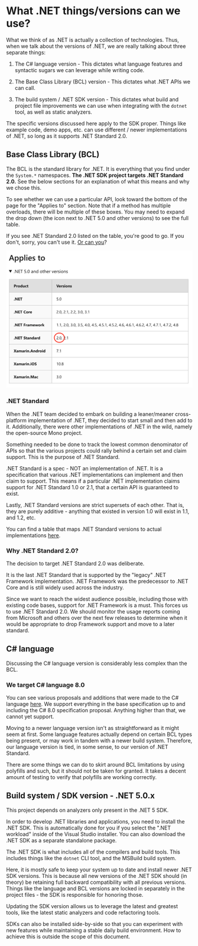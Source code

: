 <!-- Copyright 2021 Yubico AB

Licensed under the Apache License, Version 2.0 (the "License");
you may not use this file except in compliance with the License.
You may obtain a copy of the License at

    http://www.apache.org/licenses/LICENSE-2.0

Unless required by applicable law or agreed to in writing, software
distributed under the License is distributed on an "AS IS" BASIS,
WITHOUT WARRANTIES OR CONDITIONS OF ANY KIND, either express or implied.
See the License for the specific language governing permissions and
limitations under the License. -->

# What .NET things/versions can we use?

What we think of as .NET is actually a collection of technologies. Thus, when we talk about the versions of
.NET, we are really talking about three separate things:

1. The C# language version - This dictates what language features and syntactic sugars we can leverage while
   writing code.

2. The Base Class Library (BCL) version - This dictates what .NET APIs we can call.

3. The build system / .NET SDK version - This dictates what build and project file improvements we can use
   when integrating with the `dotnet` tool, as well as static analyzers.

The specific versions discussed here apply to the SDK proper. Things like example code, demo apps, etc. can
use different / newer implementations of .NET, so long as it supports .NET Standard 2.0.

## Base Class Library (BCL)

The BCL is the standard library for .NET. It is everything that you find under the `System.*` namespaces.
**The .NET SDK project targets .NET Standard 2.0.** See the below sections for an explanation of what this
means and why we chose this.

To see whether we can use a particular API, look toward the bottom of the page for the "Applies to" section.
Note that if a method has multiple overloads, there will be multiple of these boxes. You may need to expand
the drop down (the icon next to .NET 5.0 and other versions) to see the full table.

If you see .NET Standard 2.0 listed on the table, you're good to go. If you don't, sorry, you can't use it.
[Or can you](./polyfills.md)?

![Microsoft Docs - Applies to which versions of .NET](./images/msft-docs-applies-to-version.png)

### .NET Standard

When the .NET team decided to embark on building a leaner/meaner cross-platform implementation of .NET, they
decided to start small and then add to it. Additionally, there were other implementations of .NET in the wild,
namely the open-source Mono project.

Something needed to be done to track the lowest common denominator of APIs so that the various projects could
rally behind a certain set and claim support. This is the purpose of .NET Standard.

.NET Standard is a spec - NOT an implementation of .NET. It is a specification that various .NET implementations
can implement and then claim to support. This means if a particular .NET implementation claims support for
.NET Standard 1.0 or 2.1, that a certain API is guaranteed to exist.

Lastly, .NET Standard versions are strict supersets of each other. That is, they are purely additive - anything
that existed in version 1.0 will exist in 1.1, and 1.2, etc.

You can find a table that maps .NET Standard versions to actual implementations
[here](https://docs.microsoft.com/en-us/dotnet/standard/net-standard).

### Why .NET Standard 2.0?

The decision to target .NET Standard 2.0 was deliberate.

It is the last .NET Standard that is supported by the "legacy" .NET Framework implementation. .NET Framework was
the predecessor to .NET Core and is still widely used across the industry.

Since we want to reach the widest audience possible, including those with existing code bases, support for .NET
Framework is a must. This forces us to use .NET Standard 2.0. We should monitor the usage reports coming from
Microsoft and others over the next few releases to determine when it would be appropriate to drop Framework support
and move to a later standard.

## C# language

Discussing the C# language version is considerably less complex than the BCL.

### We target C# language 8.0

You can see various proposals and additions that were made to the C# language
[here](https://docs.microsoft.com/en-us/dotnet/csharp/language-reference/). We support everything in the base
specification up to and including the C# 8.0 specification proposal. Anything higher than that, we cannot yet
support.

Moving to a newer language version isn't as straightforward as it might seem at first. Some language features
actually depend on certain BCL types being present, or may work in tandem with a newer build system. Therefore,
our language version is tied, in some sense, to our version of .NET Standard.

There are some things we can do to skirt around BCL limitations by using polyfills and such, but it should not
be taken for granted. It takes a decent amount of testing to verify that polyfills are working correctly.

## Build system / SDK version - .NET 5.0.x

This project depends on analyzers only present in the .NET 5 SDK.

In order to develop .NET libraries and applications, you need to install the .NET SDK. This is automatically
done for you if you select the ".NET workload" inside of the Visual Studio installer. You can also download
the .NET SDK as a separate standalone package.

The .NET SDK is what includes all of the compilers and build tools. This includes things like the `dotnet`
CLI tool, and the MSBuild build system.

Here, it is mostly safe to keep your system up to date and install newer .NET SDK versions. This is because
all new versions of the .NET SDK should (in theory) be retaining full backward compatibility with all previous
versions. Things like the language and BCL versions are locked in separately in the project files - the SDK
is responsible for honoring those.

Updating the SDK version allows us to leverage the latest and greatest tools, like the latest static analyzers
and code refactoring tools.

SDKs can also be installed side-by-side so that you can experiment with new features while maintaining a stable
daily build environment. How to achieve this is outside the scope of this document.

